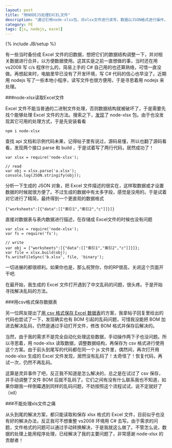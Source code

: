 ```yaml
---
layout: post
title: "用NODEJS处理EXCEL文件"
description: "通过引用node-xlsx包，对xlsx文件进行读写，数据以JSON格式进行操作，包含从工作簿到工作表的描述。目前还不能处理xls文件。"
category: FE
tags: [js, nodejs, excel]
---
```

{% include JB/setup %}

有一些当时备份成 Excel 文件的旧数据，想把它们的数据结构调整一下，并对相关数据进行合并，以方便数据使用。这其实是之前一直想做的事，当时还在用 vs2008 写 c/s 程序什么的，简易上手的 C# 自己用的也还算熟络，可惜一直没做。再想起来时，电脑里早已没有了开发环境，写 C# 代码的信心也早没了。近期用 nodejs 写了一些本地小程序，读写文件也很方便用，于是寻思着用 nodejs 来处理。


###node-xlsx读取Excel文件

Excel 文件不能当普通的二进制文件处理，否则数据结构就被破坏了，于是需要先找个能够处理 Excel 文件的方法。搜索之下，[发现](http://cnodejs.org/topic/50b5a0b2637ffa415506a8c2#51fde51544e76d216ad97ec1)了 node-xlsx 包。由于也没发现其它可用的处理方式，于是先安装看看

<?prettify lang=bash?>
	npm i node-xlsx

查找 api 文档和示例代码未果，记得帖子里有说过，源码易懂，所以也翻了源码看看，发现两个接口 parse 和 build ，于是试着写了两行代码，居然成功了！

<?prettify lang=js linenums=true?>
	var xlsx = require('node-xlsx');

	// read
	var obj = xlsx.parse('a.xlsx');
	console.log(JSON.stringify(obj));

分析一下生成的 JSON 对象，把 Excel 文件描述的很实在，这样取数据或才设置数据的时候就很方便了。不过生成的数据中有太多字段，感觉是没用的。于是试着对它进行了精简，最终得到一个更直观的数据格式

<?prettify lang=js linenums=true?>
	{"worksheets":[{"data":[["索引1","索引2","c"]]}]}

直接对数据表与表内数据进行描述，在存储成 Excel文件的时候也没有问题

<?prettify lang=js linenums=true?>
	var xlsx = require('node-xlsx');
	var fs = require('fs');

	// write
	var obj = {"worksheets":[{"data":[["索引1","索引2","c"]]}]};
	var file = xlsx.build(obj);
	fs.writeFileSync('b.xlsx', file, 'binary');

一切进展的都很顺利。如果你也是，那么祝贺你，你的RP很高，关闭这个页面开干吧.

在最开始，我生成的 Excel 文件打开遇到了中文乱码的问题，很头疼。于是开始寻找解决乱码的方法。


###用csv格式保存数据表

另一位网友提出了[用 csv 格式保存 Excel 数据表](http://cnodejs.org/topic/516e0ab46d382773067a5473)的方案，我拿帖子回复里给出的代码也尝试了一下，发现确实也有 BOM 引起的乱码问题，可惜我没能把 BOM 加进去解决乱码，仍然是通过手动打开文件，修改 BOM 格式并保存后解决的。

当然，由于我的需求不是完全自动化处理这些数据，手动操作两下子也没问题。所以寻思着，用 node-xlsx 读取数据，调整数据结构，再保存为 csv 格式进行使用这个方案。由于前头到尾写的代码都在同一个 js 文件里，偶然间，再次打开用 node-xlsx 生成的 Excel 文件发现，居然没有乱码了！太奇怪了！恢复代码，再试一次，仍然不再乱码。

这算是灵异事件了吧，反正我不知道是怎么解决的，总之是在试过了 csv 保存，并手动调整了文件 BOM 后就不乱码了。它们之间有没有什么联系我也不知道，如果你跟我一样倒霉遇到同样的乱码问题，不妨按照这个流程试试，说不定就好了（xd）


###不能处理xls文件之痛

从头到尾的解决方案，都只能读取和保存 xlsx 格式的 Excel 文件，目前似乎也没有好的解决办法，反正我可不想重整 vs2008 环境用 C# 去写。由于需求的问题，文件格式的问题可以通过手动转换解决，于是我就这么做了。不管怎么说，数据的处理上能用程序处理，已经解决了我的主要问题了，非常感谢 node-xlsx 的贡献者！


